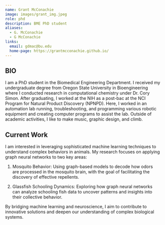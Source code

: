 ```yaml
---
name: Grant McConachie
image: images/grant_img.jpeg
role: phd
description: BME PhD student
aliases:
  - G. McConachie
  - G McConachie
links:
  email: gdmac@bu.edu
  home-page: https://grantmcconachie.github.io/
---
```


## BIO

I am a PhD student in the Biomedical Engineering Department. I received my undergraduate degree from Oregon State University in Bioengineering where I conducted research in computational chemistry under Dr. Cory Simon. After graduating, I worked at the NIH as a post-bac at the NCI Program for Natural Product Discovery (NPNPD). Here, I worked in an automation lab running, troubleshooting, and programming various robotic equipment and creating computer programs to assist the lab. Outside of academic activities, I like to make music, graphic design, and climb.

## Current Work

I am interested in leveraging sophisticated machine learning techniques to understand complex behaviors in animals. My research focuses on applying graph neural networks to two key areas:

1) Mosquito Behavior: Using graph-based models to decode how odors are processed in the mosquito brain, with the goal of facilitating the discovery of effective repellents.

2) Glassfish Schooling Dynamics: Exploring how graph neural networks can analyze schooling fish data to uncover patterns and insights into their collective behavior.

By bridging machine learning and neuroscience, I aim to contribute to innovative solutions and deepen our understanding of complex biological systems.
